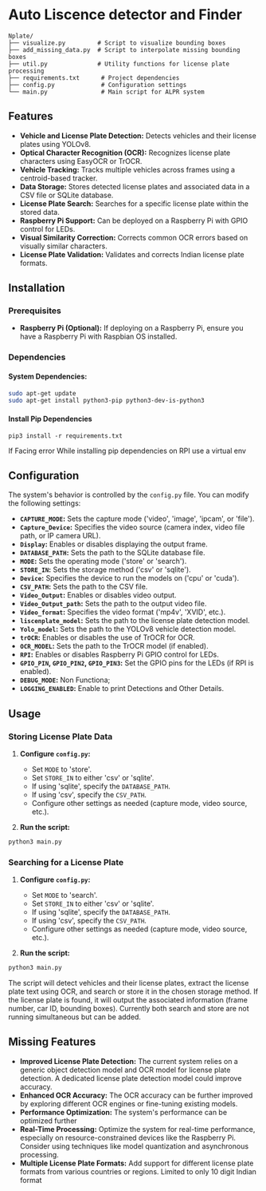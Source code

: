# Auto Liscence detector and Finder

```
Nplate/
├── visualize.py         # Script to visualize bounding boxes
├── add_missing_data.py  # Script to interpolate missing bounding boxes
├── util.py              # Utility functions for license plate processing
├── requirements.txt      # Project dependencies
├── config.py             # Configuration settings
└── main.py               # Main script for ALPR system
```

## Features

- **Vehicle and License Plate Detection:** Detects vehicles and their license plates using YOLOv8.
- **Optical Character Recognition (OCR):** Recognizes license plate characters using EasyOCR or TrOCR.
- **Vehicle Tracking:** Tracks multiple vehicles across frames using a centroid-based tracker.
- **Data Storage:** Stores detected license plates and associated data in a CSV file or SQLite database.
- **License Plate Search:** Searches for a specific license plate within the stored data.
- **Raspberry Pi Support:** Can be deployed on a Raspberry Pi with GPIO control for LEDs.
- **Visual Similarity Correction:** Corrects common OCR errors based on visually similar characters.
- **License Plate Validation:** Validates and corrects Indian license plate formats.
  
## Installation

### Prerequisites

- **Raspberry Pi (Optional):** If deploying on a Raspberry Pi, ensure you have a Raspberry Pi with Raspbian OS installed.

### Dependencies
#### System Dependencies:

```bash
sudo apt-get update
sudo apt-get install python3-pip python3-dev-is-python3
```
#### Install Pip Dependencies
```
pip3 install -r requirements.txt
```
If Facing error While installing pip dependencies on RPI use a virtual env



## Configuration

The system's behavior is controlled by the `config.py` file. You can modify the following settings:

- **`CAPTURE_MODE`:** Sets the capture mode ('video', 'image', 'ipcam', or 'file').
- **`Capture_Device`:** Specifies the video source (camera index, video file path, or IP camera URL).
- **`Display`:** Enables or disables displaying the output frame.
- **`DATABASE_PATH`:** Sets the path to the SQLite database file.
- **`MODE`:** Sets the operating mode ('store' or 'search').
- **`STORE_IN`:** Sets the storage method ('csv' or 'sqlite').
- **`Device`:** Specifies the device to run the models on ('cpu' or 'cuda').
- **`CSV_PATH`:** Sets the path to the CSV file.
- **`Video_Output`:** Enables or disables video output.
- **`Video_Output_path`:** Sets the path to the output video file.
- **`Video_format`:** Specifies the video format ('mp4v', 'XVID', etc.).
- **`liscenplate_model`:** Sets the path to the license plate detection model.
- **`Yolo_model`:** Sets the path to the YOLOv8 vehicle detection model.
- **`trOCR`:** Enables or disables the use of TrOCR for OCR.
- **`OCR_MODEL`:** Sets the path to the TrOCR model (if enabled).
- **`RPI`:** Enables or disables Raspberry Pi GPIO control for LEDs.
- **`GPIO_PIN`, `GPIO_PIN2`, `GPIO_PIN3`:** Set the GPIO pins for the LEDs (if RPI is enabled). 
- **`DEBUG_MODE`:** Non Functiona;
- **`LOGGING_ENABLED`:** Enable to print Detections and Other Details.

## Usage

### Storing License Plate Data

1.  **Configure `config.py`:**
    -   Set `MODE` to 'store'.
    -   Set `STORE_IN` to either 'csv' or 'sqlite'.
    -   If using 'sqlite', specify the `DATABASE_PATH`.
    -   If using 'csv', specify the `CSV_PATH`.
    -   Configure other settings as needed (capture mode, video source, etc.).

2.  **Run the script:**

```bash
python3 main.py
```



### Searching for a License Plate

1.  **Configure `config.py`:**
    -   Set `MODE` to 'search'.
    -   Set `STORE_IN` to either 'csv' or 'sqlite'.
    -   If using 'sqlite', specify the `DATABASE_PATH`.
    -   If using 'csv', specify the `CSV_PATH`.
    -   Configure other settings as needed (capture mode, video source, etc.).

2.  **Run the script:**

```bash
python3 main.py
```

The script will detect vehicles and their license plates, extract the license plate text using OCR, and search or store it in the chosen storage method. If the license plate is found, it will output the associated information (frame number, car ID, bounding boxes). 
Currently both search and store are not running simultaneous but can be added.







## Missing Features

-   **Improved License Plate Detection:** The current system relies on a generic object detection model and OCR model for license plate detection. A dedicated license plate detection model could improve accuracy.
-   **Enhanced OCR Accuracy:** The OCR accuracy can be further improved by exploring different OCR engines or fine-tuning existing models.
-   **Performance Optimization:** The system's performance can be optimized further
-   **Real-Time Processing:** Optimize the system for real-time performance, especially on resource-constrained devices like the Raspberry Pi. Consider using techniques like model quantization and asynchronous processing.
-   **Multiple License Plate Formats:** Add support for different license plate formats from various countries or regions. Limited to only 10 digit Indian format


